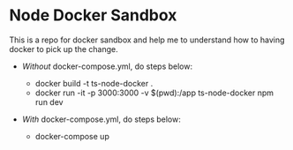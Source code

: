 # Node Docker Sandbox

This is a repo for docker sandbox and help me to understand how to having docker to pick up the change.

- *Without* docker-compose.yml, do steps below:
  - docker build -t ts-node-docker . 
  - docker run -it -p 3000:3000 -v $(pwd):/app ts-node-docker npm run dev 

- *With* docker-compose.yml, do steps below:
  - docker-compose up